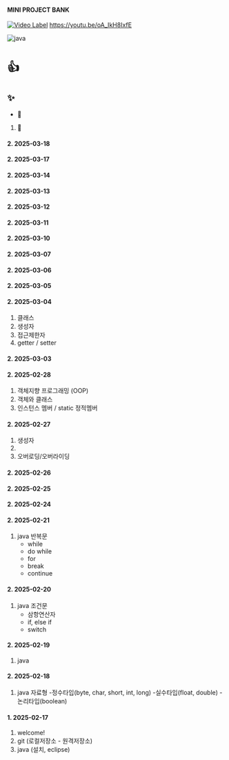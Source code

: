 #### MINI PROJECT BANK

[![Video Label](https://i.ytimg.com/vi/oA_IkH8IxfE/hqdefault.jpg?sqp=-oaymwFBCNACELwBSFryq4qpAzMIARUAAIhCGAHYAQHiAQoIGBACGAY4AUAB8AEB-AG2BIAC8AKKAgwIABABGGUgZShlMA8=&rs=AOn4CLBNFf5CmXDTk7w18eZH_a69TDXJTQ)](https://youtu.be/oA_IkH8IxfE)
https://youtu.be/oA_IkH8IxfE

![java](https://img.shields.io/badge/Java-ED8B00?style=for-the-badge&logo=openjdk&logoColor=white)
# :+1: 

## :sparkles: 

* :camel: 

1. :tada:


#### 2. 2025-03-18
#### 2. 2025-03-17
#### 2. 2025-03-14
#### 2. 2025-03-13
#### 2. 2025-03-12
#### 2. 2025-03-11
#### 2. 2025-03-10
#### 2. 2025-03-07
#### 2. 2025-03-06
#### 2. 2025-03-05
#### 2. 2025-03-04
1. 클래스
2. 생성자
3. 접근제한자
4. getter / setter
#### 2. 2025-03-03


#### 2. 2025-02-28
1. 객체지향 프로그래밍 (OOP)
2. 객체와 클래스
3. 인스턴스 멤버 / static 정적멤버
#### 2. 2025-02-27
1. 생성자
2. 
3. 오버로딩/오버라이딩
#### 2. 2025-02-26
#### 2. 2025-02-25
#### 2. 2025-02-24
#### 2. 2025-02-21
1. java 반복문
    - while
    - do while
    - for
    - break
    - continue
#### 2. 2025-02-20
1. java 조건문
   - 삼항연산자
   - if, else if
   - switch
#### 2. 2025-02-19
1. java

#### 2. 2025-02-18
1. java 자료형
    -정수타입(byte, char, short, int, long)
    -실수타입(float, double)
    -논리타입(boolean)
#### 1. 2025-02-17 
1. welcome!
2. git (로컬저장소 - 원격저장소)
3. java (설치, eclipse)

